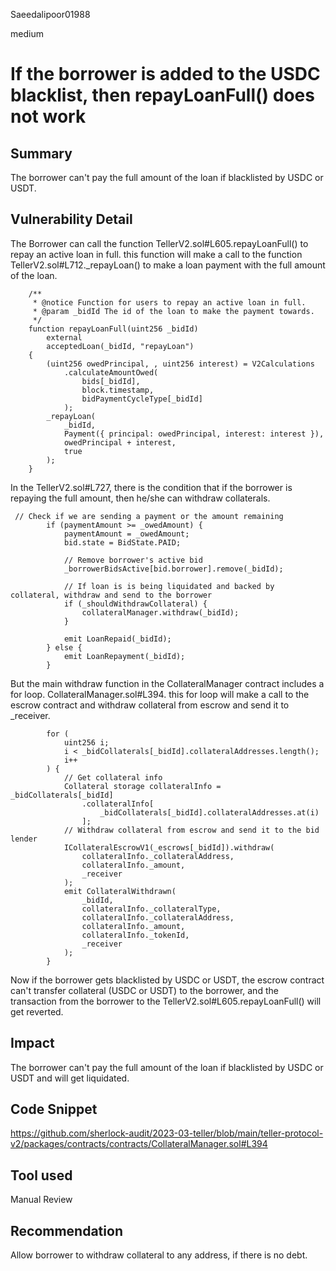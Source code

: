 Saeedalipoor01988

medium

# If the borrower is added to the USDC blacklist, then repayLoanFull() does not work

## Summary
The borrower can't pay the full amount of the loan if blacklisted by USDC or USDT.

## Vulnerability Detail
The Borrower can call the function TellerV2.sol#L605.repayLoanFull() to repay an active loan in full. this function will make a call to the function TellerV2.sol#L712._repayLoan() to make a loan payment with the full amount of the loan.

```solidity
    /**
     * @notice Function for users to repay an active loan in full.
     * @param _bidId The id of the loan to make the payment towards.
     */
    function repayLoanFull(uint256 _bidId)
        external
        acceptedLoan(_bidId, "repayLoan")
    {
        (uint256 owedPrincipal, , uint256 interest) = V2Calculations
            .calculateAmountOwed(
                bids[_bidId],
                block.timestamp,
                bidPaymentCycleType[_bidId]
            );
        _repayLoan(
            _bidId,
            Payment({ principal: owedPrincipal, interest: interest }),
            owedPrincipal + interest,
            true
        );
    }
```
In the TellerV2.sol#L727, there is the condition that if the borrower is repaying the full amount, then he/she can withdraw collaterals.

```solidity
 // Check if we are sending a payment or the amount remaining
        if (paymentAmount >= _owedAmount) {
            paymentAmount = _owedAmount;
            bid.state = BidState.PAID;

            // Remove borrower's active bid
            _borrowerBidsActive[bid.borrower].remove(_bidId);

            // If loan is is being liquidated and backed by collateral, withdraw and send to the borrower
            if (_shouldWithdrawCollateral) {
                collateralManager.withdraw(_bidId);
            }

            emit LoanRepaid(_bidId);
        } else {
            emit LoanRepayment(_bidId);
        }
```
But the main withdraw function in the CollateralManager contract includes a for loop. CollateralManager.sol#L394. this for loop will make a call to the escrow contract and withdraw collateral from escrow and send it to _receiver.

```solidity
        for (
            uint256 i;
            i < _bidCollaterals[_bidId].collateralAddresses.length();
            i++
        ) {
            // Get collateral info
            Collateral storage collateralInfo = _bidCollaterals[_bidId]
                .collateralInfo[
                    _bidCollaterals[_bidId].collateralAddresses.at(i)
                ];
            // Withdraw collateral from escrow and send it to the bid lender
            ICollateralEscrowV1(_escrows[_bidId]).withdraw(
                collateralInfo._collateralAddress,
                collateralInfo._amount,
                _receiver
            );
            emit CollateralWithdrawn(
                _bidId,
                collateralInfo._collateralType,
                collateralInfo._collateralAddress,
                collateralInfo._amount,
                collateralInfo._tokenId,
                _receiver
            );
        }
```
Now if the borrower gets blacklisted by USDC or USDT, the escrow contract can't transfer collateral (USDC or USDT) to the borrower, and the transaction from the borrower to the TellerV2.sol#L605.repayLoanFull() will get reverted.

## Impact
The borrower can't pay the full amount of the loan if blacklisted by USDC or USDT and will get liquidated.

## Code Snippet
https://github.com/sherlock-audit/2023-03-teller/blob/main/teller-protocol-v2/packages/contracts/contracts/CollateralManager.sol#L394

## Tool used
Manual Review

## Recommendation
Allow borrower to withdraw collateral to any address, if there is no debt.